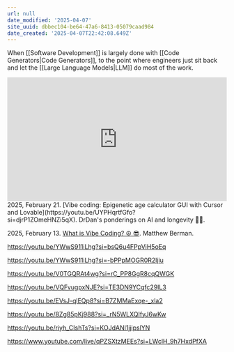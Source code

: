 ```yaml
---
url: null
date_modified: '2025-04-07'
site_uuid: dbbec104-be64-47a6-8413-05079caad984
date_created: '2025-04-07T22:42:08.649Z'
---
```




When [[Software Development]] is largely done with [[Code Generators|Code Generators]], to the point where engineers just sit back and let the [[Large Language Models|LLM]] do most of the work.  

<iframe 
  style="aspect-ratio:16/9;width:100%;height:auto" 
  src="https://www.youtube.com/embed/UYPHqrtfGfo?si=djrP1ZOmeHNZi5qX" 
  title="YouTube video player" 
  frameborder="0" 
  allow="accelerometer; autoplay; clipboard-write; encrypted-media; gyroscope; picture-in-picture; web-share" 
  referrerpolicy="strict-origin-when-cross-origin" 
  allowfullscreen
></iframe>
2025, February 21. [Vibe coding: Epigenetic age calculator GUI with Cursor and Lovable](https://youtu.be/UYPHqrtfGfo?si=djrP1ZOmeHNZi5qX). DrDan's ponderings on AI and longevity 🤖🧬.

2025, February 13. [What is Vibe Coding? ☮️ 😎](https://youtube.com/shorts/8TQaJDCw-dE?si=EuuvPIGReGv477-v). Matthew Berman.

https://youtu.be/YWwS911iLhg?si=bsQ6u4FPpViH5oEq

https://youtu.be/YWwS911iLhg?si=-bPPpMOGR0R2ljiu

https://youtu.be/V0TGQRAt4wg?si=rC_PP8GgR8cqQWGK

https://youtu.be/VQFvugpxNJE?si=TE3DN9YCqfc29lL3

https://youtu.be/EVsJ-qlEQp8?si=B7ZMMaExqe-_xla2

https://youtu.be/8Zg85pKj988?si=_rN5WLXQIfyJ6wKw

https://youtu.be/riyh_CIshTs?si=KOJdANl1jjipslYN 

https://www.youtube.com/live/qPZSXtzMEEs?si=LWclH_9h7HxdPfXA